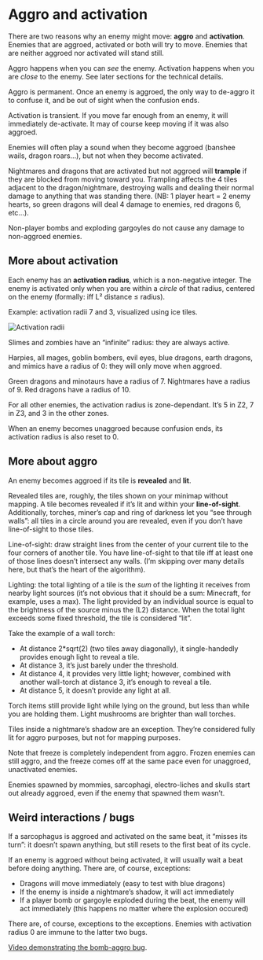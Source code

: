 Aggro and activation
====================

There are two reasons why an enemy might move: **aggro** and **activation**.
Enemies that are aggroed, activated or both will try to move. Enemies that are
neither aggroed nor activated will stand still.

Aggro happens when you can *see* the enemy. Activation happens when you are
*close* to the enemy. See later sections for the technical details.

Aggro is permanent. Once an enemy is aggroed, the only way to de-aggro it to
confuse it, and be out of sight when the confusion ends.

Activation is transient. If you move far enough from an enemy, it will
immediately de-activate. It may of course keep moving if it was also aggroed.

Enemies will often play a sound when they become aggroed (banshee wails, dragon
roars…), but not when they become activated.

Nightmares and dragons that are activated but not aggroed will **trample** if
they are blocked from moving toward you. Trampling affects the 4 tiles adjacent
to the dragon/nightmare, destroying walls and dealing their normal damage to
anything that was standing there. (NB: 1 player heart = 2 enemy hearts, so
green dragons will deal 4 damage to enemies, red dragons 6, etc…).

Non-player bombs and exploding gargoyles do not cause any damage to non-aggroed enemies.

More about activation
---------------------

Each enemy has an **activation radius**, which is a non-negative integer. The
enemy is activated only when you are within a *circle* of that radius, centered on the
enemy (formally: iff L² distance ≤ radius).

Example: activation radii 7 and 3, visualized using ice tiles.

![Activation radii](http://i.imgur.com/C5wn58a.png)

Slimes and zombies have an “infinite” radius: they are always active.

Harpies, all mages, goblin bombers, evil eyes, blue dragons, earth dragons,
and mimics have a radius of 0: they will only move when aggroed.

Green dragons and minotaurs have a radius of 7. Nightmares have a radius of 9.
Red dragons have a radius of 10.

For all other enemies, the activation radius is zone-dependant. It’s 5 in Z2, 7
in Z3, and 3 in the other zones.

When an enemy becomes unaggroed because confusion ends, its activation radius
is also reset to 0.

More about aggro
----------------

An enemy becomes aggroed if its tile is **revealed** and **lit**.

Revealed tiles are, roughly, the tiles shown on your minimap without mapping. A
tile becomes revealed if it’s lit and within your **line-of-sight**.
Additionally, torches, miner’s cap and ring of darkness let you “see through
walls”: all tiles in a circle around you are revealed, even if you don’t have
line-of-sight to those tiles.

Line-of-sight: draw straight lines from the center of your current tile to the
four corners of another tile. You have line-of-sight to that tile iff at least
one of those lines doesn’t intersect any walls. (I’m skipping over many details
here, but that’s the heart of the algorithm).

Lighting: the total lighting of a tile is the *sum* of the lighting it receives
from nearby light sources (it’s not obvious that it should be a sum: Minecraft,
for example, uses a max). The light provided by an individual source is equal
to the brightness of the source minus the (L2) distance. When the total
light exceeds some fixed threshold, the tile is considered “lit”.

Take the example of a wall torch:

* At distance 2*sqrt(2) (two tiles away diagonally), it single-handedly provides enough light to reveal a tile.
* At distance 3, it’s just barely under the threshold.
* At distance 4, it provides very little light; however, combined with another wall-torch at distance 3, it’s enough to reveal a tile.
* At distance 5, it doesn’t provide any light at all.

Torch items still provide light while lying on the ground, but less than while
you are holding them. Light mushrooms are brighter than wall torches.

Tiles inside a nightmare’s shadow are an exception. They’re considered fully
lit for aggro purposes, but not for mapping purposes.

Note that freeze is completely independent from aggro. Frozen enemies can still
aggro, and the freeze comes off at the same pace even for unaggroed,
unactivated enemies.

Enemies spawned by mommies, sarcophagi, electro-liches and skulls start out
already aggroed, even if the enemy that spawned them wasn’t.

Weird interactions / bugs
-------------------------

If a sarcophagus is aggroed and activated on the same beat, it “misses its
turn”: it doesn’t spawn anything, but still resets to the first beat of its
cycle.

If an enemy is aggroed without being activated, it will usually wait a beat
before doing anything. There are, of course, exceptions:

* Dragons will move immediately (easy to test with blue dragons)
* If the enemy is inside a nightmare’s shadow, it will act immediately
* If a player bomb or gargoyle exploded during the beat, the enemy will act immediately (this happens no matter where the explosion occured)

There are, of course, exceptions to the exceptions. Enemies with activation
radius 0 are immune to the latter two bugs.

[Video demonstrating the bomb-aggro bug](https://www.youtube.com/watch?v=0yCduza7eDQ).
